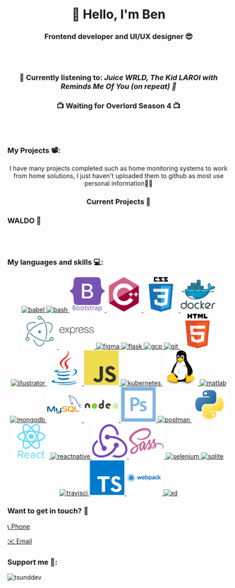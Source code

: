 <h1 align="center">👋 Hello, I'm Ben</h1>
<h3 align="center">Frontend developer and UI/UX designer 😎</h3>
<br>
<br> 
<h3 align="center">🎵 Currently listening to: <i>Juice WRLD, The Kid LAROI with <b>Reminds Me Of You (on repeat) 🎵</b></i></h3>
<h3 align="center">📺 Waiting for Overlord Season 4 📺</h3>
<br>
<br> 
<h3>My Projects 📽️:</h3>
<p align="center">I have many projects completed such as home monitoring systems to work from home solutions, I just haven't uploaded them to github as most use personal information🤷‍♂️ </p>
<h3 align="center"> Current Projects 🚀</h3>
<h3> WALDO 🎉</h3>
<br>
<br> 
<h3 align="left">My languages and skills 💻:</h3>

<p align="center">  <a  href="https://babeljs.io/"  target="_blank"  rel="noreferrer">  <img  src="https://www.vectorlogo.zone/logos/babeljs/babeljs-icon.svg"  alt="babel"  width="80"  height="80"/>  </a>  <a  href="https://www.gnu.org/software/bash/"  target="_blank"  rel="noreferrer">  <img  src="https://www.vectorlogo.zone/logos/gnu_bash/gnu_bash-icon.svg"  alt="bash"  width="80"  height="80"/>  </a>  <a  href="https://getbootstrap.com"  target="_blank"  rel="noreferrer">  <img  src="https://raw.githubusercontent.com/devicons/devicon/master/icons/bootstrap/bootstrap-plain-wordmark.svg"  alt="bootstrap"  width="80"  height="80"/>  </a>  <a  href="https://www.w3schools.com/cpp/"  target="_blank"  rel="noreferrer">  <img  src="https://raw.githubusercontent.com/devicons/devicon/master/icons/cplusplus/cplusplus-original.svg"  alt="cplusplus"  width="80"  height="80"/>  </a>  <a  href="https://www.w3schools.com/css/"  target="_blank"  rel="noreferrer">  <img  src="https://raw.githubusercontent.com/devicons/devicon/master/icons/css3/css3-original-wordmark.svg"  alt="css3"  width="80"  height="80"/>  </a>  <a  href="https://www.docker.com/"  target="_blank"  rel="noreferrer">  <img  src="https://raw.githubusercontent.com/devicons/devicon/master/icons/docker/docker-original-wordmark.svg"  alt="docker"  width="80"  height="80"/>  </a>  <a  href="https://www.electronjs.org"  target="_blank"  rel="noreferrer">  <img  src="https://raw.githubusercontent.com/devicons/devicon/master/icons/electron/electron-original.svg"  alt="electron"  width="80"  height="80"/>  </a>  <a  href="https://expressjs.com"  target="_blank"  rel="noreferrer">  <img  src="https://raw.githubusercontent.com/devicons/devicon/master/icons/express/express-original-wordmark.svg"  alt="express"  width="80"  height="80"/>  </a>  <a  href="https://www.figma.com/"  target="_blank"  rel="noreferrer">  <img  src="https://www.vectorlogo.zone/logos/figma/figma-icon.svg"  alt="figma"  width="80"  height="80"/>  </a>  <a  href="https://flask.palletsprojects.com/"  target="_blank"  rel="noreferrer">  <img  src="https://www.vectorlogo.zone/logos/pocoo_flask/pocoo_flask-icon.svg"  alt="flask"  width="80"  height="80"/>  </a>  <a  href="https://cloud.google.com"  target="_blank"  rel="noreferrer">  <img  src="https://www.vectorlogo.zone/logos/google_cloud/google_cloud-icon.svg"  alt="gcp"  width="80"  height="80"/>  </a>  <a  href="https://git-scm.com/"  target="_blank"  rel="noreferrer">  <img  src="https://www.vectorlogo.zone/logos/git-scm/git-scm-icon.svg"  alt="git"  width="80"  height="80"/>  </a>  <a  href="https://www.w3.org/html/"  target="_blank"  rel="noreferrer">  <img  src="https://raw.githubusercontent.com/devicons/devicon/master/icons/html5/html5-original-wordmark.svg"  alt="html5"  width="80"  height="80"/>  </a>  <a  href="https://www.adobe.com/in/products/illustrator.html"  target="_blank"  rel="noreferrer">  <img  src="https://www.vectorlogo.zone/logos/adobe_illustrator/adobe_illustrator-icon.svg"  alt="illustrator"  width="80"  height="80"/>  </a>  <a  href="https://www.java.com"  target="_blank"  rel="noreferrer">  <img  src="https://raw.githubusercontent.com/devicons/devicon/master/icons/java/java-original.svg"  alt="java"  width="80"  height="80"/>  </a>  <a  href="https://developer.mozilla.org/en-US/docs/Web/JavaScript"  target="_blank"  rel="noreferrer">  <img  src="https://raw.githubusercontent.com/devicons/devicon/master/icons/javascript/javascript-original.svg"  alt="javascript"  width="80"  height="80"/>  </a>  <a  href="https://kubernetes.io"  target="_blank"  rel="noreferrer">  <img  src="https://www.vectorlogo.zone/logos/kubernetes/kubernetes-icon.svg"  alt="kubernetes"  width="80"  height="80"/>  </a>  <a  href="https://www.linux.org/"  target="_blank"  rel="noreferrer">  <img  src="https://raw.githubusercontent.com/devicons/devicon/master/icons/linux/linux-original.svg"  alt="linux"  width="80"  height="80"/>  </a>  <a  href="https://www.mathworks.com/"  target="_blank"  rel="noreferrer">  <img  src="https://upload.wikimedia.org/wikipedia/commons/2/21/Matlab_Logo.png"  alt="matlab"  width="80"  height="80"/>  </a>  <a  href="https://www.mongodb.com/"  target="_blank"  rel="noreferrer">  <img  src="https://raw.githu`busercontent.com/devicons/devicon/master/icons/mongodb/mongodb-original-wordmark.svg"  alt="mongodb"  width="80"  height="80"/>  </a>  <a  href="https://www.mysql.com/"  target="_blank"  rel="noreferrer">  <img  src="https://raw.githubusercontent.com/devicons/devicon/master/icons/mysql/mysql-original-wordmark.svg"  alt="mysql"  width="80"  height="80"/>  </a>  <a  href="https://nodejs.org"  target="_blank"  rel="noreferrer">  <img  src="https://raw.githubusercontent.com/devicons/devicon/master/icons/nodejs/nodejs-original-wordmark.svg"  alt="nodejs"  width="80"  height="80"/>  </a>  <a  href="https://www.photoshop.com/en"  target="_blank"  rel="noreferrer">  <img  src="https://raw.githubusercontent.com/devicons/devicon/master/icons/photoshop/photoshop-line.svg"  alt="photoshop"  width="80"  height="80"/>  </a>  <a  href="https://postman.com"  target="_blank"  rel="noreferrer">  <img  src="https://www.vectorlogo.zone/logos/getpostman/getpostman-icon.svg"  alt="postman"  width="80"  height="80"/>  </a>  <a  href="https://www.python.org"  target="_blank"  rel="noreferrer">  <img  src="https://raw.githubusercontent.com/devicons/devicon/master/icons/python/python-original.svg"  alt="python"  width="80"  height="80"/>  </a>  <a  href="https://reactjs.org/"  target="_blank"  rel="noreferrer">  <img  src="https://raw.githubusercontent.com/devicons/devicon/master/icons/react/react-original-wordmark.svg"  alt="react"  width="80"  height="80"/>  </a>  <a  href="https://reactnative.dev/"  target="_blank"  rel="noreferrer">  <img  src="https://reactnative.dev/img/header_logo.svg"  alt="reactnative"  width="80"  height="80"/>  </a>  <a  href="https://redux.js.org"  target="_blank"  rel="noreferrer">  <img  src="https://raw.githubusercontent.com/devicons/devicon/master/icons/redux/redux-original.svg"  alt="redux"  width="80"  height="80"/>  </a>  <a  href="https://sass-lang.com"  target="_blank"  rel="noreferrer">  <img  src="https://raw.githubusercontent.com/devicons/devicon/master/icons/sass/sass-original.svg"  alt="sass"  width="80"  height="80"/>  </a>  <a  href="https://www.selenium.dev"  target="_blank"  rel="noreferrer">  <img  src="https://raw.githubusercontent.com/detain/svg-logos/780f25886680cef088af994181646db2f6b1a3f8/svg/selenium-logo.svg"  alt="selenium"  width="80"  height="80"/>  </a>  <a  href="https://www.sqlite.org/"  target="_blank"  rel="noreferrer">  <img  src="https://www.vectorlogo.zone/logos/sqlite/sqlite-icon.svg"  alt="sqlite"  width="80"  height="80"/>  </a>  <a  href="https://travis-ci.org"  target="_blank"  rel="noreferrer">  <img  src="https://www.vectorlogo.zone/logos/travis-ci/travis-ci-icon.svg"  alt="travisci"  width="80"  height="80"/>  </a>  <a  href="https://www.typescriptlang.org/"  target="_blank"  rel="noreferrer">  <img  src="https://raw.githubusercontent.com/devicons/devicon/master/icons/typescript/typescript-original.svg"  alt="typescript"  width="80"  height="80"/>  </a>  <a  href="https://webpack.js.org"  target="_blank"  rel="noreferrer">  <img  src="https://raw.githubusercontent.com/devicons/devicon/d00d0969292a6569d45b06d3f350f463a0107b0d/icons/webpack/webpack-original-wordmark.svg"  alt="webpack"  width="80"  height="80"/>  </a>  <a  href="https://www.adobe.com/products/xd.html"  target="_blank"  rel="noreferrer">  <img  src="https://cdn.worldvectorlogo.com/logos/adobe-xd.svg"  alt="xd"  width="80"  height="80"/>  </a>  </p>

<h3 align="left">Want to get in touch? 🧪</h3>
<p> <a href="tel:+4407923811167">📞 Phone</a> </p>
<p> <a href="mailto:benlmartin.work@gmail.com">✉️ Email</a> </p>


<h3 align="left">Support me 🙏:</h3>

<p><a  href="https://ko-fi.com/tsunddev">  <img align="left"  src="https://cdn.ko-fi.com/cdn/kofi3.png?v=3"  height="50"  width="210"  alt="tsunddev" /></a></p><br><br>

  



